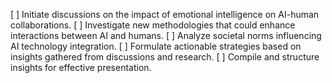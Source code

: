 [ ] Initiate discussions on the impact of emotional intelligence on AI-human collaborations.
[ ] Investigate new methodologies that could enhance interactions between AI and humans.
[ ] Analyze societal norms influencing AI technology integration.
[ ] Formulate actionable strategies based on insights gathered from discussions and research.
[ ] Compile and structure insights for effective presentation.